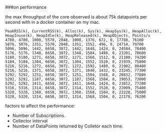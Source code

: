 ###on performance

the max throughput of the core observed is about 75k datapoints per second with in a docker container on my mac.

    PeakRSS(k), CurrentRSS(k), Alloc(k), Sys(k), HeapSys(k), HeapAlloc(k), HeapInuse(k), HeapIdle(k), HeapReleased(k), HeapObjects, Points/s
    4780, 4780, 1008, 5570, 2048, 1008, 1376, 672, 0, 17788, 76100 
    5076, 5076, 1351, 5570, 2048, 1351, 1552, 496, 0, 24714, 79700 
    5096, 5096, 1442, 6658, 3072, 1442, 1648, 1424, 0, 24584, 78400 
    5176, 5176, 1348, 6658, 3072, 1348, 1584, 1488, 0, 23201, 78600 
    5180, 5180, 1271, 6658, 3072, 1271, 1560, 1512, 0, 21100, 74200 
    5184, 5184, 1304, 6658, 3072, 1304, 1552, 1520, 0, 21939, 75800 
    5216, 5216, 1272, 6658, 3072, 1272, 1592, 1480, 0, 21902, 80400 
    5216, 5216, 1371, 6658, 3072, 1371, 1640, 1432, 0, 23245, 77300 
    5292, 5292, 1251, 6658, 3072, 1251, 1504, 1568, 0, 20832, 77800 
    5292, 5292, 1187, 6658, 3072, 1187, 1568, 1504, 0, 19053, 73000 
    5292, 5292, 1411, 6658, 3072, 1411, 1648, 1424, 0, 23812, 77200 
    5316, 5316, 1314, 6658, 3072, 1314, 1552, 1520, 0, 22009, 75400 
    5320, 5320, 1360, 6658, 3072, 1360, 1568, 1504, 0, 23228, 75000 
    5320, 5320, 1314, 6658, 3072, 1314, 1568, 1504, 0, 22178, 76200 

factors to affect the performance:

* Number of Subscriptions. 
* Collector interval
* Number of DataPoints returned by Colletor each time.